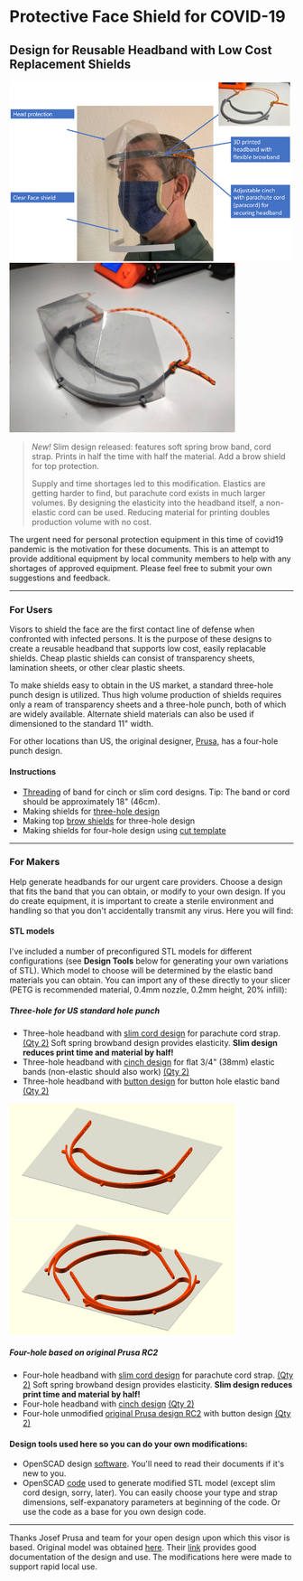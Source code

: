 # Protective Face Shield for COVID-19

## Design for Reusable Headband with Low Cost Replacement Shields

![full assembled model](FullFaceHeadShield.png)
![headband and brow shield](slim_headband_headshield.jpg)

> *New!*  Slim design released: features soft spring brow band, cord strap. Prints in half the time with half the material.  Add a brow shield for top protection.
>
> Supply and time shortages led to this modification.  Elastics are getting harder to find, but parachute cord exists in much larger volumes.  By designing the elasticity into the headband itself, a non-elastic cord can be used.  Reducing material for printing doubles production volume with no cost.

The urgent need for personal protection equipment in this time of covid19 pandemic is the motivation for these documents.  This is an attempt to provide additional equipment by local community members to help with any shortages of approved equipment.  Please feel free to submit your own suggestions and feedback.

---
### For Users

Visors to shield the face are the first contact line of defense when confronted with infected persons.  It is the purpose of these designs to create a reusable headband that supports low cost, easily replacable shields.  Cheap plastic shields can consist of transparency sheets, lamination sheets, or other clear plastic sheets.

To make shields easy to obtain in the US market, a standard three-hole punch design is utilized.  Thus high volume production of shields requires only a ream of transparency sheets and a three-hole punch, both of which are widely available.  Alternate shield materials can also be used if dimensioned to the standard 11" width.

For other locations than US, the original designer, [Prusa](https://www.prusaprinters.org/prints/25857-prusa-protective-face-shield-rc1), has a four-hole punch design.

#### Instructions

- [Threading](LoopThread/ThreadInstructions.md) of band for cinch or slim cord designs.  Tip:  The band or cord should be approximately 18" (46cm).
- Making shields for [three-hole design](3HoleShieldInstructions.md)
- Making top [brow shields](BrowShieldInstructions.md) for three-hole design
- Making shields for four-hole design using [cut template](PrusaFaceShieldHolesRC2.pdf)

---

### For Makers

Help generate headbands for our urgent care providers. Choose a design that fits the band that you can obtain, or modify to your own design.  If you do create equipment, it is important to create a sterile environment and handling so that you don't accidentally transmit any virus.  Here you will find:

#### STL models
I've included a number of preconfigured STL models for different configurations (see **Design Tools** below for generating your own variations of STL).  Which model to choose will be determined by the elastic band materials you can obtain.  You can import any of these directly to your slicer (PETG is recommended material, 0.4mm nozzle, 0.2mm height, 20% infill):

##### Three-hole for US standard hole punch
- Three-hole headband with [slim cord design](stl/covid19_headband_3hole_cord_slim.stl) for parachute cord strap.  [(Qty 2)](stl/covid19_headband_3hole_cord_slim_qty2.stl) Soft spring browband design provides elasticity.  **Slim design reduces print time and material by half!**
- Three-hole headband with [cinch design](stl/covid19_headband_3hole_cinch.stl) for flat 3/4" (38mm) elastic bands (non-elastic should also work) [(Qty 2)](stl/covid19_headband_3hole_cinch_qty2.stl)
- Three-hole headband with [button design](stl/covid19_headband_3hole_button.stl) for button hole elastic band [(Qty 2)](stl/covid19_headband_3hole_button_qty2.stl)

![Slim design](covid19_headband_3hole_cord_slim.png)![Slim design 2 pieces](covid19_headband_3hole_cord_slim2.png)

##### Four-hole based on original Prusa RC2
- Four-hole headband with [slim cord design](stl/covid19_headband_rc3_cord_slim.stl) for parachute cord strap.  [(Qty 2)](stl/covid19_headband_rc3_cord_slim_qty2.stl) Soft spring browband design provides elasticity.  **Slim design reduces print time and material by half!**
- Four-hole headband with [cinch design](stl/covid19_headband_rc2_cinch.stl) [(Qty 2)](stl/covid19_headband_rc2_cinch_qty2.stl)
- Four-hole unmodified [original Prusa design RC2](stl/covid19_headband_rc2_button.stl) with button design [(Qty 2)](stl/covid19_headband_rc2_button_qty2.stl)


#### Design tools used here so you can do your own modifications:

- OpenSCAD design [software](https://www.openscad.org/).  You'll need to read their documents if it's new to you.
- OpenSCAD [code](covid19_headband_mods.scad) used to generate modified STL model (except slim cord design, sorry, later). You can easily choose your type and strap dimensions, self-expanatory parameters at beginning of the code.  Or use the code as a base for you own design code.

---

Thanks Josef Prusa and team for your open design upon which this visor is based.  Original model was obtained [here](https://www.prusaprinters.org/prints/25857-prusa-protective-face-shield-rc1).  Their [link](https://www.prusaprinters.org/prints/25857-prusa-protective-face-shield-rc1) provides good documentation of the design and use.  The modifications here were made to support rapid local use.
